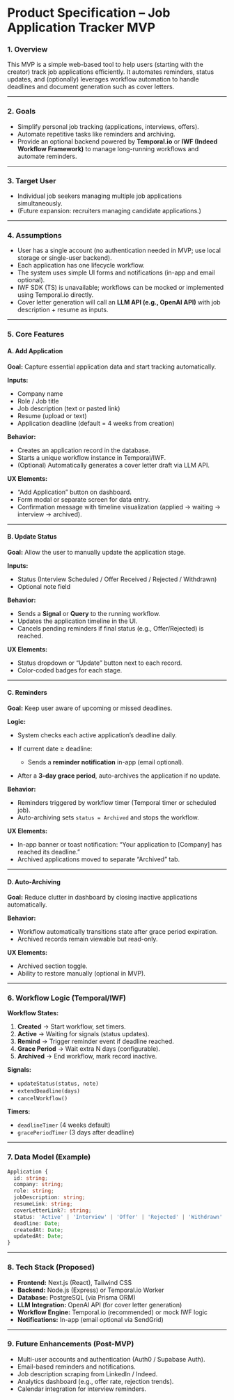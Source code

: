 # **Product Specification – Job Application Tracker MVP**

### **1. Overview**

This MVP is a simple web-based tool to help users (starting with the creator) track job applications efficiently. It automates reminders, status updates, and (optionally) leverages workflow automation to handle deadlines and document generation such as cover letters.

---

### **2. Goals**

* Simplify personal job tracking (applications, interviews, offers).
* Automate repetitive tasks like reminders and archiving.
* Provide an optional backend powered by **Temporal.io** or **IWF (Indeed Workflow Framework)** to manage long-running workflows and automate reminders.

---

### **3. Target User**

* Individual job seekers managing multiple job applications simultaneously.
* (Future expansion: recruiters managing candidate applications.)

---

### **4. Assumptions**

* User has a single account (no authentication needed in MVP; use local storage or single-user backend).
* Each application has one lifecycle workflow.
* The system uses simple UI forms and notifications (in-app and email optional).
* IWF SDK (TS) is unavailable; workflows can be mocked or implemented using Temporal.io directly.
* Cover letter generation will call an **LLM API (e.g., OpenAI API)** with job description + resume as inputs.

---

### **5. Core Features**

#### **A. Add Application**

**Goal:** Capture essential application data and start tracking automatically.

**Inputs:**

* Company name
* Role / Job title
* Job description (text or pasted link)
* Resume (upload or text)
* Application deadline (default = 4 weeks from creation)

**Behavior:**

* Creates an application record in the database.
* Starts a unique workflow instance in Temporal/IWF.
* (Optional) Automatically generates a cover letter draft via LLM API.

**UX Elements:**

* “Add Application” button on dashboard.
* Form modal or separate screen for data entry.
* Confirmation message with timeline visualization (applied → waiting → interview → archived).

---

#### **B. Update Status**

**Goal:** Allow the user to manually update the application stage.

**Inputs:**

* Status (Interview Scheduled / Offer Received / Rejected / Withdrawn)
* Optional note field

**Behavior:**

* Sends a **Signal** or **Query** to the running workflow.
* Updates the application timeline in the UI.
* Cancels pending reminders if final status (e.g., Offer/Rejected) is reached.

**UX Elements:**

* Status dropdown or “Update” button next to each record.
* Color-coded badges for each stage.

---

#### **C. Reminders**

**Goal:** Keep user aware of upcoming or missed deadlines.

**Logic:**

* System checks each active application’s deadline daily.
* If current date ≥ deadline:

  * Sends a **reminder notification** in-app (email optional).
* After a **3-day grace period**, auto-archives the application if no update.

**Behavior:**

* Reminders triggered by workflow timer (Temporal timer or scheduled job).
* Auto-archiving sets `status = Archived` and stops the workflow.

**UX Elements:**

* In-app banner or toast notification: “Your application to [Company] has reached its deadline.”
* Archived applications moved to separate “Archived” tab.

---

#### **D. Auto-Archiving**

**Goal:** Reduce clutter in dashboard by closing inactive applications automatically.

**Behavior:**

* Workflow automatically transitions state after grace period expiration.
* Archived records remain viewable but read-only.

**UX Elements:**

* Archived section toggle.
* Ability to restore manually (optional in MVP).

---

### **6. Workflow Logic (Temporal/IWF)**

**Workflow States:**

1. **Created** → Start workflow, set timers.
2. **Active** → Waiting for signals (status updates).
3. **Remind** → Trigger reminder event if deadline reached.
4. **Grace Period** → Wait extra N days (configurable).
5. **Archived** → End workflow, mark record inactive.

**Signals:**

* `updateStatus(status, note)`
* `extendDeadline(days)`
* `cancelWorkflow()`

**Timers:**

* `deadlineTimer` (4 weeks default)
* `gracePeriodTimer` (3 days after deadline)

---

### **7. Data Model (Example)**

```typescript
Application {
  id: string;
  company: string;
  role: string;
  jobDescription: string;
  resumeLink: string;
  coverLetterLink?: string;
  status: 'Active' | 'Interview' | 'Offer' | 'Rejected' | 'Withdrawn' | 'Archived';
  deadline: Date;
  createdAt: Date;
  updatedAt: Date;
}
```

---

### **8. Tech Stack (Proposed)**

* **Frontend:** Next.js (React), Tailwind CSS
* **Backend:** Node.js (Express) or Temporal.io Worker
* **Database:** PostgreSQL (via Prisma ORM)
* **LLM Integration:** OpenAI API (for cover letter generation)
* **Workflow Engine:** Temporal.io (recommended) or mock IWF logic
* **Notifications:** In-app (email optional via SendGrid)

---

### **9. Future Enhancements (Post-MVP)**

* Multi-user accounts and authentication (Auth0 / Supabase Auth).
* Email-based reminders and notifications.
* Job description scraping from LinkedIn / Indeed.
* Analytics dashboard (e.g., offer rate, rejection trends).
* Calendar integration for interview reminders.


